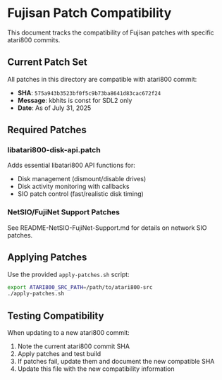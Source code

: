 # Fujisan Patch Compatibility

This document tracks the compatibility of Fujisan patches with specific atari800 commits.

## Current Patch Set

All patches in this directory are compatible with atari800 commit:
- **SHA**: `575a943b3523bf0f5c9b73ba8641d83cac672f24`
- **Message**: kbhits is const for SDL2 only
- **Date**: As of July 31, 2025

## Required Patches

### libatari800-disk-api.patch
Adds essential libatari800 API functions for:
- Disk management (dismount/disable drives)
- Disk activity monitoring with callbacks
- SIO patch control (fast/realistic disk timing)

### NetSIO/FujiNet Support Patches
See README-NetSIO-FujiNet-Support.md for details on network SIO patches.

## Applying Patches

Use the provided `apply-patches.sh` script:

```bash
export ATARI800_SRC_PATH=/path/to/atari800-src
./apply-patches.sh
```

## Testing Compatibility

When updating to a new atari800 commit:
1. Note the current atari800 commit SHA
2. Apply patches and test build
3. If patches fail, update them and document the new compatible SHA
4. Update this file with the new compatibility information